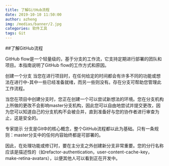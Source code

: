 ```yaml
---
title: 了解GitHub流程
date: 2019-10-10 11:50:00
author: azheng
img: /medias/banner/2.jpg
categories: 软件工具
tags: Git
---
```


##了解GitHub流程

GitHub flow是一个轻量级的，基于分支的工作流，它支持定期进行部署的团队和项目。本指南说明了GitHub flow的工作方式和原因。

创建一个分支
当您在进行项目时，在任何给定的时间都会有许多不同的功能或想法在进行中-其中一些已经准备就绪，而另一些则没有。存在分支可帮助您管理此工作流程。

当您在项目中创建分支时，您正在创建一个可以尝试新想法的环境。您在分支机构上所做的更改不会影响master分支机构，因此您可以自由地尝试并提交更改，因为您可以知道自己的分支机构不会被合并，直到准备好与您的协作者进行审查为止，这是安全的。

专家提示
分支是Git中的核心概念，整个GitHub流程都以此为基础。只有一条规则：master分支中的任何内容始终都是可部署的。

因此，在处理功能或修订时，要在主分支之外创建新分支非常重要。您的分行名称应该是描述性的（如refactor-authentication，user-content-cache-key，make-retina-avatars），以便其他人可以看到正在开发中。